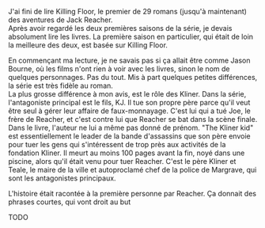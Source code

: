 J'ai fini de lire Killing Floor, le premier de 29 romans (jusqu'à maintenant) des aventures de Jack Reacher.  
Après avoir regardé les deux premières saisons de la série, je devais absolument lire les livres. La première saison en particulier, qui était de loin la meilleure des deux, est basée sur Killing Floor.

En commençant ma lecture, je ne savais pas si ça allait être comme Jason Bourne, où les films n'ont rien à voir avec les livres, sinon le nom de quelques personnages. Pas du tout. Mis à part quelques petites différences, la série est très fidèle au roman.  
La plus grosse différence à mon avis, est le rôle des Kliner. Dans la série, l'antagoniste principal est le fils, KJ. Il tue son propre père parce qu'il veut être seul à gérer leur affaire de faux-monnayage. C'est lui qui a tué Joe, le frère de Reacher, et c'est contre lui que Reacher se bat dans la scène finale.  
Dans le livre, l'auteur ne lui a même pas donné de prénom. "The Kliner kid" est essentiellement le leader de la bande d'assassins que son père envoie pour tuer les gens qui s'intéressent de trop près aux activités de la fondation Kliner. Il meurt au moins 100 pages avant la fin, noyé dans une piscine, alors qu'il était venu pour tuer Reacher. C'est le père Kliner et Teale, le maire de la ville et autoproclamé chef de la police de Margrave, qui sont les antagonistes principaux.

L'histoire était racontée à la première personne par Reacher. Ça donnait des phrases courtes, qui vont droit au but


TODO
